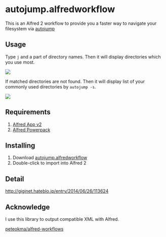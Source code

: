 # autojump.alfredworkflow

This is an Alfred 2 workflow to provide you a faster way to navigate your filesystem via [autojump](https://github.com/joelthelion/autojump)

## Usage

Type `j` and a part of directory names. Then it will display directories which you use most.

![](http://i.gyazo.com/1f9854780e6c41e9ec75bf71970b7d2c.gif)

If matched directories are not found. Then it will display list of your commonly used directories by `autojump -s`.

![](http://i.gyazo.com/49bba98d31e986bd4f3623cdcb0ca20a.gif)

## Requirements
1. [Alfred App v2](http://www.alfredapp.com/#download)
2. [Alfred Powerpack](https://buy.alfredapp.com/)

## Installing
1. Download [autojump.alfredworkflow](autojump.alfredworkflow?raw=)
2. Double-click to import into Alfred 2

## Detail

http://giginet.hateblo.jp/entry/2014/06/26/113624

## Acknowledge

I use this library to output compatible XML with Alfred.

[peteokma/alfred-workflows](https://github.com/peteokma/alfred-workflows)
